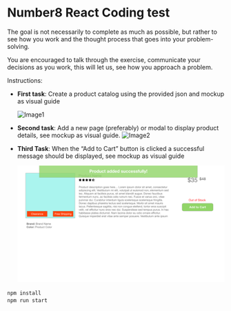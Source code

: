 # Number8 React Coding test

The goal is not necessarily to complete as much as possible, but rather to see how you work and the thought process that goes into your problem-solving.

You are encouraged to talk through the exercise, communicate your decisions as you work, this will let us, see how you approach a problem.

Instructions:

- **First task**: Create a product catalog using the provided json and mockup as visual guide
  
    ![Image1](https://github.com/camilopv19/number8codingtest/blob/main/1-ProductListMockup.png?raw=true "Image1")
- **Second task**: Add a new page (preferably) or modal to display product details, see mockup as visual guide.
    ![Image2](https://github.com/camilopv19/number8codingtest/blob/main/2-ProductDetailMockup.png?raw=true "Image2")
- **Third Task**: When the “Add to Cart” button is clicked a successful message should be displayed, see mockup as visual guide
  
    ![Image3](./visuals/3-ProductDetailMockupConfirmationMessage.png?raw=true "Image3")

```sh
npm install
npm run start
```
